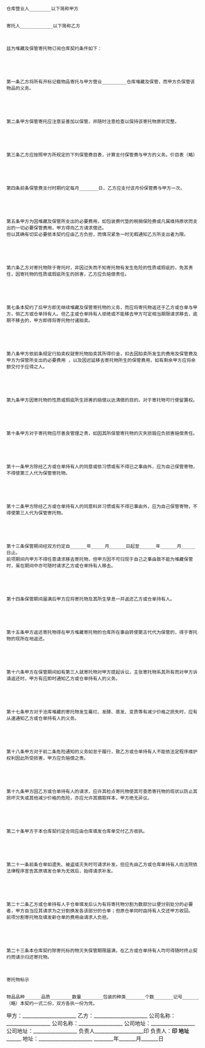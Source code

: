 
 


    仓库营业人________以下简称甲方


    寄托人____________以下简称乙方



    兹为堆藏及保管寄托物订阅仓库契约条件如下：


   


    第一条乙方将所有开标记载物品寄托与甲方营业_________仓库堆藏及保管，而甲方负保管该物品的义务。


   


    第二条甲方保管寄托应注意妥善加以保管，并随时注意检查以保持该寄托物原状完整。


   


    第三条乙方应按照甲方所规定的下列保管费目表，计算支付保管费与甲方的义务。价目表（略）


   


    第四条前条保管费支付时期约定每月_______日，乙方应支付该月份保管费与甲方一次。


   


    第五条甲方为因堆藏及保管所支出的必要费用，如包装费代垫的税捐保险费或凡属维持原状而支出的一切必要保管费用，甲方得向乙方请求偿还。
    但以其确有切实必要依本契约应由乙方负担，而情况紧急一时无暇通知乙方所支出者为限。


   


    第六条乙方对寄托物除于寄托时，非因过失而不知寄托物有发生危险的性质或瑕疵的，免其责任，因寄托物的性质或瑕疵所生的损害，乙方应负赔偿责任。


   


    第七条本契约了后甲方即无继续堆藏及保管寄托物的义务，而应将寄托物返还于乙方或仓单与甲方，倘乙方或仓单持有人。但乙主或仓单持有人拒绝或不能移去甲方可定相当期限请求移去，逾期不移去的，甲方即得将寄托物付诸拍卖。


   


    第八条甲方依前条规定行拍卖权就寄托物拍卖其所得价金，扣去因拍卖所发生的费用及保管费及甲方为保管所支出的必要费用 ，以及因迟延移去寄托物所生的保管费用，如有剩余甲方应将余额交付于应得之人。


   


    第九条甲方因寄托物的性质或瑕疵所生损害的赔偿以达清偿的目的，对于寄托物可行使留置权。


   


    第十条甲方对于寄托物应尽善良管理之责，如因其所保管寄托物的灭失损毁应负损害赔偿责任。


   


    第十一条甲方除经乙方或仓单持有人的同意或依习惯或有不得已之事由外，应为自己保管寄物，不得使第三人代为保管寄托物。


   


    第十二条甲方除经乙方或仓单持有人的同意料非习惯或有不得已事由外，应为自己保管寄物，不得使第三人代为保管寄托物。


   


    第十三条保管期间经双方约定自______年_____月______日起至______年______月_____日止。
    前项期间内甲方不得任意请求移去寄托物，但甲方因不可归现于自己之事由致不能为堆藏保管时，虽在期间中亦可随时请求乙方或仓单持有人移去。


   


    第十四条保管期间届满后甲方应将寄托物及其所生孳息一并返还乙方或仓单持有人。


   


    第十五条甲方返还寄托物得在甲方堆藏寄托物的仓库所在事由转使第古代代为保管的，得于寄托物的现所在地返还。


   


    第十六条甲方在保管期间如有第三人就寄托物对甲方提起诉讼，主张寄托物系其所有而对甲方诉请返还时，甲方有应即时通知乙方或仓单持有人的义务。


   


    第十七条甲方对于沧库堆藏的寄托物发生霉烂、发酵、蒸发、变质等有减少价格之损失时，应有从速通知乙方或仓单持有人的义务。


   


    第十八条甲方对于前二条危险通知的义务如怠于履行，致乙方或仓单持有人不能依法定程序维护权利因此所受损害，甲方应负赔偿之责。


   


    第十九条甲方因乙方或仓单持有人的请求，应许其检点寄托物使其可查悉寄托物的现状以防止其损坏灭失或其他减少价格的危险，亦应允许其摘取样本，甲方绝无异议。


   


    第二十条甲方于本仓库契约定合同应由仓库填发仓库单交付乙方收执。


   


    第二十一条前条仓单如遗失、被盗或灭失时可请求补发。但应先由乙方或仓库单持有人向法院依法律程序宣告其原填发仓单为无效后，始得请求补发。


   


    第二十二条乙方或仓单持有人于仓单填发后认为有将寄托物分割为数部分以便分别处分的必要者，甲方自当应其请求为之分割换发各该部分的仓单；但原仓单同时由持有人交还甲方收回。
    前项分割寄托物及填发新仓单的费用由请求人负担。


   


    第二十三条本仓库契约除寄托标的物灭失保管期限届满，在乙方或仓单持有人均可得随时终止契约而请示归还寄托物。



    寄托物标示


    物品品种______品质________数量________包装的种类_______个数_______记号______（略）本契约一式二份，双方各执一份为凭。



甲方：______________________           乙方：______________________
公司名称：__________________           公司名称：__________________
公司地址：__________________           公司地址：__________________
负责人____________________印           负责人：__________________印
地址________________________           地址：______________________
________年_______月_______日


 
 


 

 
 
 
 
 
  


  
 

  


  


  
 
 
 
 

